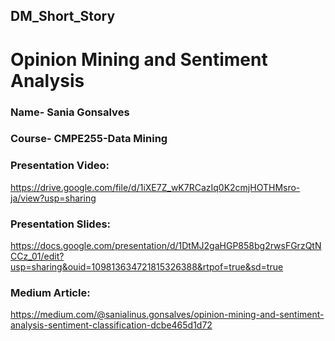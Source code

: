 ## DM_Short_Story

# Opinion Mining and Sentiment Analysis

### Name- Sania Gonsalves
### Course- CMPE255-Data Mining

### Presentation Video:
https://drive.google.com/file/d/1iXE7Z_wK7RCazIq0K2cmjHOTHMsro-ja/view?usp=sharing

### Presentation Slides:
https://docs.google.com/presentation/d/1DtMJ2gaHGP858bg2rwsFGrzQtNCCz_01/edit?usp=sharing&ouid=109813634721815326388&rtpof=true&sd=true

### Medium Article:
https://medium.com/@sanialinus.gonsalves/opinion-mining-and-sentiment-analysis-sentiment-classification-dcbe465d1d72
